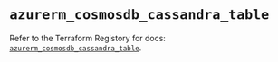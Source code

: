 # `azurerm_cosmosdb_cassandra_table`

Refer to the Terraform Registory for docs: [`azurerm_cosmosdb_cassandra_table`](https://registry.terraform.io/providers/hashicorp/azurerm/3.68.0/docs/resources/cosmosdb_cassandra_table).
